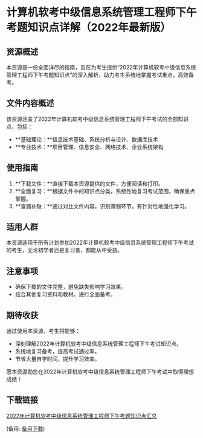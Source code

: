  # 计算机软考中级信息系统管理工程师下午考题知识点详解（2022年最新版）

 ## 资源概述

 本资源是一份全面详尽的指南，旨在为考生提供“2022年计算机软考中级信息系统管理工程师下午考题知识点”的深入解析，助力考生系统地掌握考试重点，高效备考。

 ## 文件内容概述

 该资源涵盖了2022年计算机软考中级信息系统管理工程师下午考试的全部知识点，包括：

 * **基础理论：**信息技术基础、系统分析与设计、数据库技术
 * **专业技术：**项目管理、信息安全、网络技术、企业系统架构

 ## 使用指南

 1. **下载文件：**直接下载本资源提供的文件，方便阅读和打印。
 2. **全面复习：**根据文件中的知识点分类，系统性地复习考试范围，确保重点掌握。
 3. **查漏补缺：**通过对比文件内容，识别薄弱环节，有针对性地强化学习。

 ## 适用人群

 本资源适用于所有计划参加2022年计算机软考中级信息系统管理工程师下午考试的考生，无论初学者还是复习者，都能从中受益。

 ## 注意事项

 * 确保下载的文件完整，避免缺失影响学习效果。
 * 结合其他复习资料和教材，进行全面备考。

 ## 期待收获

 通过使用本资源，考生将能够：

 * 深刻理解2022年计算机软考中级信息系统管理工程师下午考试知识点。
 * 系统地复习备考，提高考试通过率。
 * 节省大量自学时间，提升学习效率。

 愿本资源助您在2022年计算机软考中级信息系统管理工程师下午考试中取得理想成绩！

 ## 下载链接
 [2022年计算机软考中级信息系统管理工程师下午考题知识点汇总](https://pan.quark.cn/s/f760818808ec) 

 (备用: [备用下载](https://pan.baidu.com/s/1cY7dRoNbUIZKmGUMqVth8g?pwd=1234))
